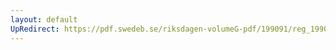 ```yaml
---
layout: default
UpRedirect: https://pdf.swedeb.se/riksdagen-volumeG-pdf/199091/reg_199091/reg_199091_0684.pdf
---
```

